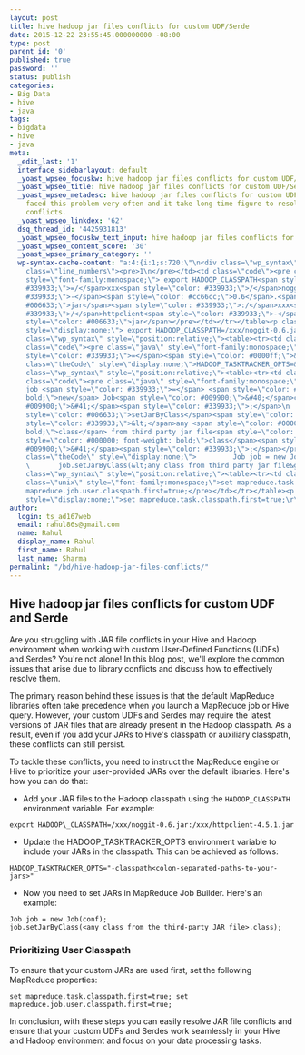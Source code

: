 ```yaml
---
layout: post
title: hive hadoop jar files conflicts for custom UDF/Serde
date: 2015-12-22 23:55:45.000000000 -08:00
type: post
parent_id: '0'
published: true
password: ''
status: publish
categories:
- Big Data
- hive
- java
tags:
- bigdata
- hive
- java
meta:
  _edit_last: '1'
  interface_sidebarlayout: default
  _yoast_wpseo_focuskw: hive hadoop jar files conflicts for custom UDF/Serde
  _yoast_wpseo_title: hive hadoop jar files conflicts for custom UDF/Serde
  _yoast_wpseo_metadesc: hive hadoop jar files conflicts for custom UDF/Serde.I have
    faced this problem very often and it take long time figure to resolve libraries
    conflicts.
  _yoast_wpseo_linkdex: '62'
  dsq_thread_id: '4425931813'
  _yoast_wpseo_focuskw_text_input: hive hadoop jar files conflicts for custom UDF/Serde
  _yoast_wpseo_content_score: '30'
  _yoast_wpseo_primary_category: ''
  wp-syntax-cache-content: "a:4:{i:1;s:720:\"\n<div class=\"wp_syntax\" style=\"position:relative;\"><table><tr><td
    class=\"line_numbers\"><pre>1\n</pre></td><td class=\"code\"><pre class=\"java\"
    style=\"font-family:monospace;\"> export HADOOP_CLASSPATH<span style=\"color:
    #339933;\">=/</span>xxx<span style=\"color: #339933;\">/</span>noggit<span style=\"color:
    #339933;\">-</span><span style=\"color: #cc66cc;\">0.6</span>.<span style=\"color:
    #006633;\">jar</span><span style=\"color: #339933;\">:/</span>xxx<span style=\"color:
    #339933;\">/</span>httpclient<span style=\"color: #339933;\">-</span>4.5.1.<span
    style=\"color: #006633;\">jar</span></pre></td></tr></table><p class=\"theCode\"
    style=\"display:none;\"> export HADOOP_CLASSPATH=/xxx/noggit-0.6.jar:/xxx/httpclient-4.5.1.jar</p></div>\n\";i:2;s:513:\"\n<div
    class=\"wp_syntax\" style=\"position:relative;\"><table><tr><td class=\"line_numbers\"><pre>1\n</pre></td><td
    class=\"code\"><pre class=\"java\" style=\"font-family:monospace;\">HADOOP_TASKTRACKER_OPTS<span
    style=\"color: #339933;\">=</span><span style=\"color: #0000ff;\">&quot;-classpath&amp;lt;colon-separated-paths-to-your-jars&amp;gt;&quot;</span></pre></td></tr></table><p
    class=\"theCode\" style=\"display:none;\">HADOOP_TASKTRACKER_OPTS=&quot;-classpath&amp;lt;colon-separated-paths-to-your-jars&amp;gt;&quot;</p></div>\n\";i:3;s:1026:\"\n<div
    class=\"wp_syntax\" style=\"position:relative;\"><table><tr><td class=\"line_numbers\"><pre>1\n2\n</pre></td><td
    class=\"code\"><pre class=\"java\" style=\"font-family:monospace;\">         Job
    job <span style=\"color: #339933;\">=</span> <span style=\"color: #000000; font-weight:
    bold;\">new</span> Job<span style=\"color: #009900;\">&#40;</span>conf<span style=\"color:
    #009900;\">&#41;</span><span style=\"color: #339933;\">;</span>\n        job.<span
    style=\"color: #006633;\">setJarByClass</span><span style=\"color: #009900;\">&#40;</span><span
    style=\"color: #339933;\">&lt;</span>any <span style=\"color: #000000; font-weight:
    bold;\">class</span> from third party jar file<span style=\"color: #339933;\">&gt;</span>.<span
    style=\"color: #000000; font-weight: bold;\">class</span><span style=\"color:
    #009900;\">&#41;</span><span style=\"color: #339933;\">;</span></pre></td></tr></table><p
    class=\"theCode\" style=\"display:none;\">         Job job = new Job(conf);\r\n
    \       job.setJarByClass(&lt;any class from third party jar file&gt;.class);</p></div>\n\";i:4;s:376:\"\n<div
    class=\"wp_syntax\" style=\"position:relative;\"><table><tr><td class=\"code\"><pre
    class=\"unix\" style=\"font-family:monospace;\">set mapreduce.task.classpath.first=true;\r\nset
    mapreduce.job.user.classpath.first=true;</pre></td></tr></table><p class=\"theCode\"
    style=\"display:none;\">set mapreduce.task.classpath.first=true;\r\nset mapreduce.job.user.classpath.first=true;</p></div>\n\";}"
author:
  login: ts_ad167web
  email: rahul86s@gmail.com
  name: Rahul
  display_name: Rahul
  first_name: Rahul
  last_name: Sharma
permalink: "/bd/hive-hadoop-jar-files-conflicts/"
---
```

 ## Hive hadoop jar files conflicts for custom UDF and Serde

Are you struggling with JAR file conflicts in your Hive and Hadoop environment when working with custom User-Defined Functions (UDFs) and Serdes? You're not alone! In this blog post, we'll explore the common issues that arise due to library conflicts and discuss how to effectively resolve them.

The primary reason behind these issues is that the default MapReduce libraries often take precedence when you launch a MapReduce job or Hive query. However, your custom UDFs and Serdes may require the latest versions of JAR files that are already present in the Hadoop classpath. As a result, even if you add your JARs to Hive's classpath or auxiliary classpath, these conflicts can still persist.

To tackle these conflicts, you need to instruct the MapReduce engine or Hive to prioritize your user-provided JARs over the default libraries. Here's how you can do that:

- Add your JAR files to the Hadoop classpath using the `HADOOP_CLASSPATH` environment variable. For example:
```
export HADOOP\_CLASSPATH=/xxx/noggit-0.6.jar:/xxx/httpclient-4.5.1.jar
```

- Update the HADOOP_TASKTRACKER_OPTS environment variable to include your JARs in the classpath. This can be achieved as follows:

```
HADOOP_TASKTRACKER_OPTS="-classpath<colon-separated-paths-to-your-jars>"
```

- Now you need to set JARs in MapReduce Job Builder. Here's an example:

```
Job job = new Job(conf);
job.setJarByClass(<any class from the third-party JAR file>.class);

```

### Prioritizing User Classpath

To ensure that your custom JARs are used first, set the following MapReduce properties:

```
set mapreduce.task.classpath.first=true; set mapreduce.job.user.classpath.first=true;
```


In conclusion, with these steps you can easily resolve JAR file conflicts and ensure that your custom UDFs and Serdes work seamlessly in your Hive and Hadoop environment and focus on your data processing tasks.